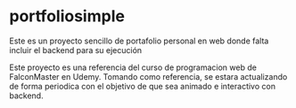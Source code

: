 # portfoliosimple
Este es un proyecto sencillo de portafolio personal en web donde falta incluir el backend para su ejecución

Este proyecto es una referencia del curso de programacion web de FalconMaster en Udemy. Tomando como referencia, se estara actualizando de forma periodica con el 
objetivo de que sea animado e interactivo con backend.

